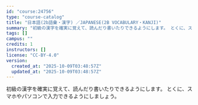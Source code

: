 ```yaml
---
id: "course:24756"
type: "course-catalog"
title: "日本語(2b語彙・漢字) ／JAPANESE(2B VOCABULARY・KANJI)"
summary: "初級の漢字を確実に覚えて、読んだり書いたりできるようにします。 とくに、スマホやパソコンで入力できるようにしましょう。"
tags: []
campus: ""
credits: 1
instructors: []
license: "CC-BY-4.0"
version:
  created_at: "2025-10-09T03:48:57Z"
  updated_at: "2025-10-09T03:48:57Z"
---
```

初級の漢字を確実に覚えて、読んだり書いたりできるようにします。 とくに、スマホやパソコンで入力できるようにしましょう。
